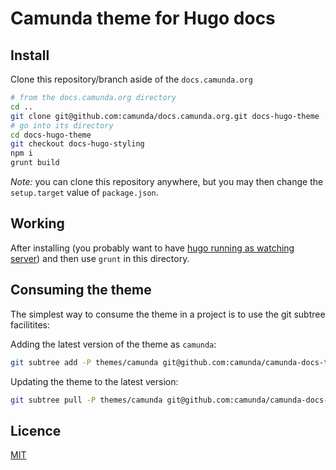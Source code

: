 # Camunda theme for Hugo docs

## Install

Clone this repository/branch aside of the `docs.camunda.org`

```sh
# from the docs.camunda.org directory
cd ..
git clone git@github.com:camunda/docs.camunda.org.git docs-hugo-theme
# go into its directory
cd docs-hugo-theme
git checkout docs-hugo-styling
npm i
grunt build
```

_Note:_ you can clone this repository anywhere,
but you may then change the `setup.target` value of `package.json`.

## Working

After installing (you probably want to have [hugo running as watching server][building-docs])
and then use `grunt` in this directory.

## Consuming the theme

The simplest way to consume the theme in a project is to use the git subtree facilitites:

Adding the latest version of the theme as `camunda`:

```bash
git subtree add -P themes/camunda git@github.com:camunda/camunda-docs-theme.git master --squash
```

Updating the theme to the latest version:

```bash
git subtree pull -P themes/camunda git@github.com:camunda/camunda-docs-theme.git master --squash
```

## Licence

[MIT](LICENSE)


[building-docs]: https://github.com/camunda/docs.camunda.org/tree/hugo#building-the-doumentation
